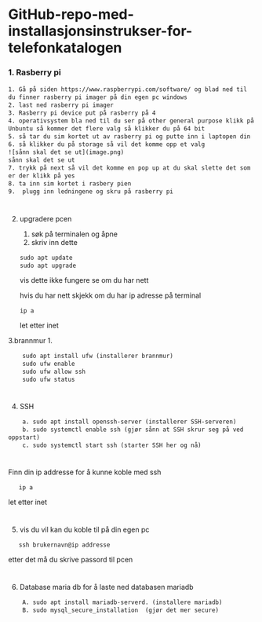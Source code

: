 # GitHub-repo-med-installasjonsinstrukser-for-telefonkatalogen
 
### 1. Rasberry pi
    1. Gå på siden https://www.raspberrypi.com/software/ og blad ned til du finner rasberry pi imager på din egen pc windows 
    2. last ned rasberry pi imager
    3. Rasberry pi device put på rasberry på 4
    4. operativsystem bla ned til du ser på other general purpose klikk på Unbuntu så kommer det flere valg så klikker du på 64 bit
    5. så tar du sim kortet ut av rasberry pi og putte inn i laptopen din
    6. så klikker du på storage så vil det komme opp et valg
    ![sånn skal det se ut](image.png)
    sånn skal det se ut
    7. trykk på next så vil det komme en pop up at du skal slette det som er der klikk på yes
    8. ta inn sim kortet i rasbery pien
    9.  plugg inn ledningene og skru på rasberry pi 
    
#
 2. upgradere pcen
    1. søk på terminalen og åpne
    1. skriv inn dette
    ```shell
    sudo apt update
    sudo apt upgrade
    ```
    vis dette ikke fungere 
    se om du har nett
    
    hvis du har nett skjekk om du har ip adresse på terminal
    ```shell 
    ip a 
    ```
    let etter inet



 3.brannmur
 1.

``` shell
    sudo apt install ufw (installerer brannmur)
    sudo ufw enable 
    sudo ufw allow ssh
    sudo ufw status
```
#
 4. SSH 
``` shell
    a. sudo apt install openssh-server (installerer SSH-serveren)
    b. sudo systemctl enable ssh (gjør sånn at SSH skrur seg på ved oppstart)
    c. sudo systemctl start ssh (starter SSH her og nå)
```
#
Finn din ip addresse for å kunne koble med ssh
 ```shell 
    ip a 
```

let etter inet
#
5. vis du vil kan du koble til på din egen pc
 ```shell 
    ssh brukernavn@ip addresse
```

etter det må du skrive passord til pcen
#
6. Database maria db
    for å laste ned databasen mariadb

```shell 
    A. sudo apt install mariadb-serverd. (installere mariadb)
    B. sudo mysql_secure_installation  (gjør det mer secure)
```